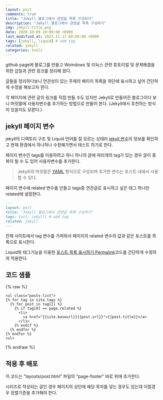 ```yaml
---
layout: post
comments: true
title: "Jekyll 블로그에서 관련글 목록 구성하기"
description: "Jekyll 블로그에서 관련글 목록 구성하기"
img: jekyll-title.png
date: 2020-10-09 20:00:00 +0900
last_modified_at: 2023-11-17 00:00:00 +0900
tags: [jekyll, liquid] # add tag
related: jekyll
categories: tools
---
```


github page에 블로그를 만들고 Woindows 및 리눅스 관련 튜토리얼 및 문제해결을 위한 삽질과 관련 링크를 정리해 왔다. 

글들을 정리하다보니 연관성이 있는 주제의 페이지 목록을 하단에 표시하고 싶어 간단하게 수정을 해보고자 한다. 
<!--more-->

각 페이지에 관련 글의 링크를 직접 만들 수도 있지만 Jekyll로 만들어진 블로그이다 보니 머릿말에 사용자변수를 추가하는 방법으로 만들어 본다. (Jekyll에서 추천하는 방식이 있을지도 모른다.)


## jekyll 페이지 변수 

jekyll의 디렉토리 구조 및 Liquid 언어를 잘 모르는 상태라 [jekyll 변수](https://jekyllrb-ko.github.io/docs/variables/)의 정보를 확인하고 현재 환경에서 하나하나 수정해가면서 테스트 하기로 한다. 

페이지 변수인 tags를 이용하려고 하니 하나의 글에 여러개의 tag가 있는 경우 글이 중복이 될 수 도 있어  사용자변수를 추가한다. 

> Jekylli의 머릿말은 [YAML](https://yaml.org/) 형식으로 구성되며 추가한 변수는 포스트 내에서 사용할 수 있다. 

페이지 변수에 related 변수를 만들고 tags중 연관글로 표시하고 싶은 태그 하나만 related에 설정한다. 

```md
---
layout: post
title: "Jekyll 블로그에서 관련글 목록 구성하기"
tags: [wsl, jekyll] # add tag
related: jekyll
---
```

전체 사이트에서 tag 변수를 가져와서 페이지의 related 변수의 값과 같은 포스트를 목록으로 표시한다. 

Liquid와 태그기능을 이용한 [포스트 목록 표시하기 Permalink](https://jekyllrb-ko.github.io/docs/posts/#포스트-목록-표시하기)코드를 간단하게 수정하여 적용한다. 

## 코드 샘플 

{% raw %}
```liquid
<ul class="posts-list">
{% for tag in site.tags %}
  {% for post in tag[1] %}
    {% if tag[0] == page.related %}
      <li>
        <a href="{{site.baseurl}}{{post.url}}">{{post.title}}</a>
      </li>
    {% endif %}
  {% endfor %}
{% endfor %}
<ul>
```
{% endraw %} 


## 적용 후 배포 

이 코드는 "layouts/post.html" 파일의 "page-footer" 바로 위에 추가한다. 


시리즈로 작성되는 글인 경우 페이지의 상단에 해당 목차를 넣는 경우도 있는데 이럴경우 정렬기준을 추가해야 한다. 
